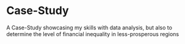 # Case-Study
A Case-Study showcasing my skills with data analysis, but also to determine the level of financial inequality in less-prosperous regions
